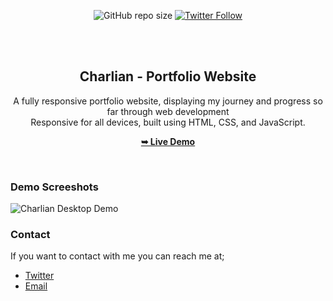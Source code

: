 <div align="center">
  
  ![GitHub repo size](https://img.shields.io/github/repo-size/CharlyAnne/Portfolio_website)
  [![Twitter Follow](https://img.shields.io/twitter/follow/charliemoisili?style=social)](https://twitter.com/intent/follow?screen_name=charlieimoisili)

  <br />
  <br />

  <h2 align="center">Charlian - Portfolio Website</h2>

  A fully responsive portfolio website, displaying my journey and progress so far through web development 
  <br />Responsive for all devices, built using HTML, CSS, and JavaScript.

  <a href="https://CharlyAnne.github.io/Portfolio_website/"><strong>➥ Live Demo</strong></a>

</div>

<br />

### Demo Screeshots

![Charlian Desktop Demo](./readme-images/desktop.png "Desktop Demo")

### Contact

If you want to contact with me you can reach me at;
* [Twitter](https://www.twitter.com/charlieimoisili)
* [Email](cimoisili@outlook.com)
